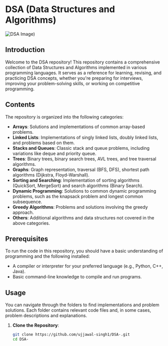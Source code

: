 # DSA (Data Structures and Algorithms)

![DSA Image]())

## Introduction

Welcome to the DSA repository! This repository contains a comprehensive collection of Data Structures and Algorithms implemented in various programming languages. It serves as a reference for learning, revising, and practicing DSA concepts, whether you're preparing for interviews, improving your problem-solving skills, or working on competitive programming.

## Contents

The repository is organized into the following categories:

- **Arrays**: Solutions and implementations of common array-based problems.
- **Linked Lists**: Implementations of singly linked lists, doubly linked lists, and problems based on them.
- **Stacks and Queues**: Classic stack and queue problems, including variations like deque and priority queue.
- **Trees**: Binary trees, binary search trees, AVL trees, and tree traversal algorithms.
- **Graphs**: Graph representation, traversal (BFS, DFS), shortest path algorithms (Dijkstra, Floyd-Warshall).
- **Sorting and Searching**: Implementation of sorting algorithms (QuickSort, MergeSort) and search algorithms (Binary Search).
- **Dynamic Programming**: Solutions to common dynamic programming problems, such as the knapsack problem and longest common subsequence.
- **Greedy Algorithms**: Problems and solutions involving the greedy approach.
- **Others**: Additional algorithms and data structures not covered in the above categories.

## Prerequisites

To run the code in this repository, you should have a basic understanding of programming and the following installed:

- A compiler or interpreter for your preferred language (e.g., Python, C++, Java).
- Basic command-line knowledge to compile and run programs.

## Usage

You can navigate through the folders to find implementations and problem solutions. Each folder contains relevant code files and, in some cases, problem descriptions and explanations.

1. **Clone the Repository**:

   ```bash
   git clone https://github.com/ujjawal-singh1/DSA-.git
   cd DSA-
